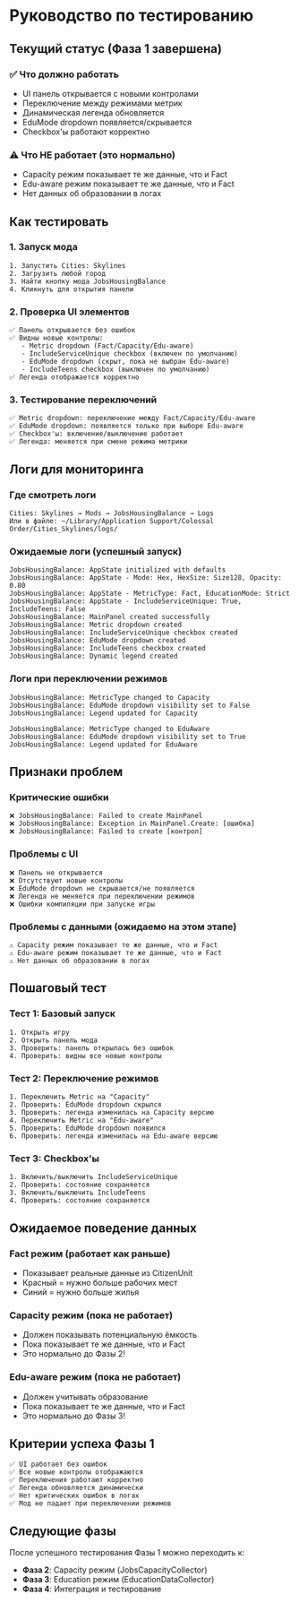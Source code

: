 # Руководство по тестированию

## Текущий статус (Фаза 1 завершена)

### ✅ Что должно работать
- UI панель открывается с новыми контролами
- Переключение между режимами метрик
- Динамическая легенда обновляется
- EduMode dropdown появляется/скрывается
- Checkbox'ы работают корректно

### ⚠️ Что НЕ работает (это нормально)
- Capacity режим показывает те же данные, что и Fact
- Edu-aware режим показывает те же данные, что и Fact
- Нет данных об образовании в логах

## Как тестировать

### 1. Запуск мода
```
1. Запустить Cities: Skylines
2. Загрузить любой город
3. Найти кнопку мода JobsHousingBalance
4. Кликнуть для открытия панели
```

### 2. Проверка UI элементов
```
✅ Панель открывается без ошибок
✅ Видны новые контролы:
   - Metric dropdown (Fact/Capacity/Edu-aware)
   - IncludeServiceUnique checkbox (включен по умолчанию)
   - EduMode dropdown (скрыт, пока не выбран Edu-aware)
   - IncludeTeens checkbox (выключен по умолчанию)
✅ Легенда отображается корректно
```

### 3. Тестирование переключений
```
✅ Metric dropdown: переключение между Fact/Capacity/Edu-aware
✅ EduMode dropdown: появляется только при выборе Edu-aware
✅ Checkbox'ы: включение/выключение работает
✅ Легенда: меняется при смене режима метрики
```

## Логи для мониторинга

### Где смотреть логи
```
Cities: Skylines → Mods → JobsHousingBalance → Logs
Или в файле: ~/Library/Application Support/Colossal Order/Cities_Skylines/logs/
```

### Ожидаемые логи (успешный запуск)
```
JobsHousingBalance: AppState initialized with defaults
JobsHousingBalance: AppState - Mode: Hex, HexSize: Size128, Opacity: 0.80
JobsHousingBalance: AppState - MetricType: Fact, EducationMode: Strict
JobsHousingBalance: AppState - IncludeServiceUnique: True, IncludeTeens: False
JobsHousingBalance: MainPanel created successfully
JobsHousingBalance: Metric dropdown created
JobsHousingBalance: IncludeServiceUnique checkbox created
JobsHousingBalance: EduMode dropdown created
JobsHousingBalance: IncludeTeens checkbox created
JobsHousingBalance: Dynamic legend created
```

### Логи при переключении режимов
```
JobsHousingBalance: MetricType changed to Capacity
JobsHousingBalance: EduMode dropdown visibility set to False
JobsHousingBalance: Legend updated for Capacity

JobsHousingBalance: MetricType changed to EduAware
JobsHousingBalance: EduMode dropdown visibility set to True
JobsHousingBalance: Legend updated for EduAware
```

## Признаки проблем

### Критические ошибки
```
❌ JobsHousingBalance: Failed to create MainPanel
❌ JobsHousingBalance: Exception in MainPanel.Create: [ошибка]
❌ JobsHousingBalance: Failed to create [контрол]
```

### Проблемы с UI
```
❌ Панель не открывается
❌ Отсутствуют новые контролы
❌ EduMode dropdown не скрывается/не появляется
❌ Легенда не меняется при переключении режимов
❌ Ошибки компиляции при запуске игры
```

### Проблемы с данными (ожидаемо на этом этапе)
```
⚠️ Capacity режим показывает те же данные, что и Fact
⚠️ Edu-aware режим показывает те же данные, что и Fact
⚠️ Нет данных об образовании в логах
```

## Пошаговый тест

### Тест 1: Базовый запуск
```
1. Открыть игру
2. Открыть панель мода
3. Проверить: панель открылась без ошибок
4. Проверить: видны все новые контролы
```

### Тест 2: Переключение режимов
```
1. Переключить Metric на "Capacity"
2. Проверить: EduMode dropdown скрылся
3. Проверить: легенда изменилась на Capacity версию
4. Переключить Metric на "Edu-aware"
5. Проверить: EduMode dropdown появился
6. Проверить: легенда изменилась на Edu-aware версию
```

### Тест 3: Checkbox'ы
```
1. Включить/выключить IncludeServiceUnique
2. Проверить: состояние сохраняется
3. Включить/выключить IncludeTeens
4. Проверить: состояние сохраняется
```

## Ожидаемое поведение данных

### Fact режим (работает как раньше)
- Показывает реальные данные из CitizenUnit
- Красный = нужно больше рабочих мест
- Синий = нужно больше жилья

### Capacity режим (пока не работает)
- Должен показывать потенциальную ёмкость
- Пока показывает те же данные, что и Fact
- Это нормально до Фазы 2!

### Edu-aware режим (пока не работает)
- Должен учитывать образование
- Пока показывает те же данные, что и Fact
- Это нормально до Фазы 3!

## Критерии успеха Фазы 1

```
✅ UI работает без ошибок
✅ Все новые контролы отображаются
✅ Переключения работают корректно
✅ Легенда обновляется динамически
✅ Нет критических ошибок в логах
✅ Мод не падает при переключении режимов
```

## Следующие фазы

После успешного тестирования Фазы 1 можно переходить к:
- **Фаза 2**: Capacity режим (JobsCapacityCollector)
- **Фаза 3**: Education режим (EducationDataCollector)
- **Фаза 4**: Интеграция и тестирование
